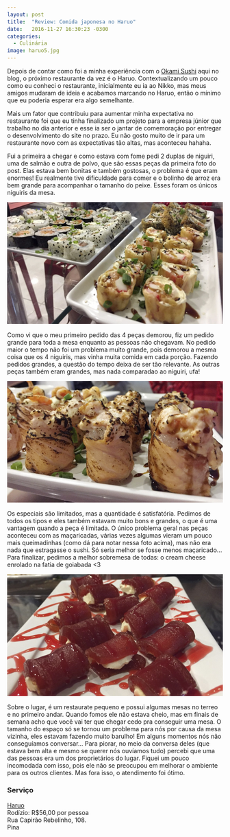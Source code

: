 ```yaml
---
layout: post
title:  "Review: Comida japonesa no Haruo"
date:   2016-11-27 16:30:23 -0300
categories:
  - Culinária
image: haruo5.jpg
---
```


Depois de contar como foi a minha experiência com o [Okami Sushi](http://dudseofusca.com/okami-sushi/) aqui no blog, o próximo restaurante da vez é o Haruo. Contextualizando um pouco como eu conheci o restaurante, inicialmente eu ia ao Nikko, mas meus amigos mudaram de ideia e acabamos marcando no Haruo, então o mínimo que eu poderia esperar era algo semelhante.

Mais um fator que contribuiu para aumentar minha expectativa no restaurante foi que eu tinha finalizado um projeto para a empresa júnior que trabalho no dia anterior e esse ia ser o jantar de comemoração por entregar o desenvolvimento do site no prazo. Eu não gosto muito de ir para um restaurante novo com as expectativas tão altas, mas aconteceu hahaha.

Fui a primeira a chegar e como estava com fome pedi 2 duplas de niguiri, uma de salmão e outra de polvo, que são essas peças da primeira foto do post. Elas estava bem bonitas e também gostosas, o problema é que eram enormes! Eu realmente tive dificuldade para comer e o bolinho de arroz era bem grande para acompanhar o tamanho do peixe. Esses foram os únicos niguiris da mesa.

![Uramakis e especiais](/assets/images/posts/haruo1.jpg)

Como vi que o meu primeiro pedido das 4 peças demorou, fiz um pedido grande para toda a mesa enquanto as pessoas não chegavam. No pedido maior o tempo não foi um problema muito grande, pois demorou a mesma coisa que os 4 niguiris, mas vinha muita comida em cada porção. Fazendo pedidos grandes, a questão do tempo deixa de ser tão relevante. As outras peças também eram grandes, mas nada comparadao ao niguiri, ufa!

![Sushis especiais](/assets/images/posts/haruo2.jpg)

Os especiais são limitados, mas a quantidade é satisfatória. Pedimos de todos os tipos e eles também estavam muito bons e grandes, o que é uma vantagem quando a peça é limitada. O único problema geral nas peças aconteceu com as maçaricadas, várias vezes algumas vieram um pouco mais queimadinhas (como dá para notar nessa foto acima), mas não era nada que estragasse o sushi. Só seria melhor se fosse menos maçaricado... Para finalizar, pedimos a melhor sobremesa de todas: o cream cheese enrolado na fatia de goiabada <3

![Delícia Joy](/assets/images/posts/haruo3.jpg)

Sobre o lugar, é um restaurate pequeno e possui algumas mesas no terreo e no primeiro andar. Quando fomos ele não estava cheio, mas em finais de semana acho que você vai ter que chegar cedo pra conseguir uma mesa. O tamanho do espaço só se tornou um problema para nós por causa da mesa vizinha, eles estavam fazendo muito barulho! Em alguns momentos nós não conseguíamos conversar... Para piorar, no meio da conversa deles (que estava bem alta e mesmo se querer nós ouvíamos tudo) percebi que uma das pessoas era um dos proprietários do lugar. Fiquei um pouco incomodada com isso, pois ele não se preocupou em melhorar o ambiente para os outros clientes. Mas fora isso, o atendimento foi ótimo.

### Serviço

[Haruo](https://www.facebook.com/haruotemakis/)  
Rodízio: R$56,00 por pessoa  
Rua Capirão Rebelinho, 108.  
Pina
